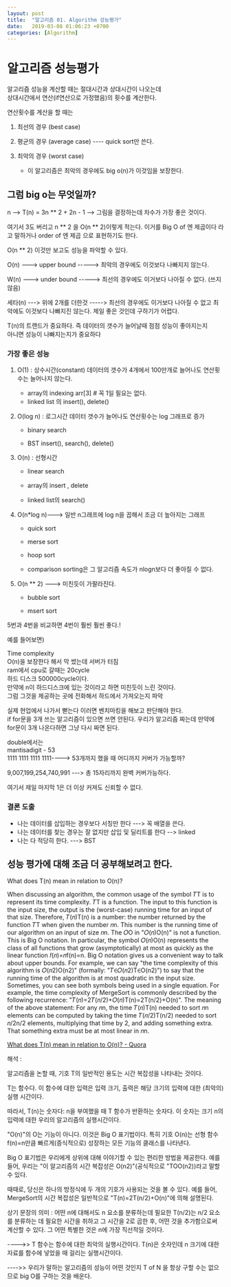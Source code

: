 ```yaml
---
layout: post
title:  "알고리즘 01. Algorithm 성능평가"
date:   2019-03-08 01:06:23 +0700
categories: [Algorithm]
---
```


# 알고리즘 성능평가

알고리즘 성능을 계산할 때는 절대시간과 상대시간이 나오는데   
상대시간에서 연산(if연산으로 가정했음)의 횟수를 계산한다.

연산횟수를 계산을 할 때는

1. 최선의 경우 (best case)

2. 평균의 경우 (average case)  ---- quick sort만 쓴다.

3. 최악의 경우 (worst case)

    * 이 알고리즘은 최악의 경우에도 big o(n)가 이것임을 보장한다.    

## 그럼 big o는 무엇일까?

n --> T(n) = 3n ** 2 + 2n - 1  --> 그림을 결정하는데 차수가 가장 좋은 것이다.

여기서 3도 버리고 n ** 2 을 O(n ** 2)이렇게 적는다. 이거를 Big O of 엔 제곱이다 라고 말하거나 order of 엔 제곱 으로 표현하기도 한다.

O(n ** 2) 이것만 보고도 성능을 파악할 수 있다.

O(n) ---> upper bound     -----> 최악의 경우에도 이것보다 나빠지지 않는다.

W(n) ---> under bound     -----> 최선의 경우에도 이거보다 나아질 수 없다. (쓰지 않음)

세타(n) ---> 위에 2개를 더한것  -----> 최선의 경우에도 이거보다 나아질 수 없고 최악에도 이것보다 나빠지진 않는다. 제일 좋은 것인데 구하기가 어렵다.

T(n)의 트랜드가 중요하다. 즉 데이터의 갯수가 늘어날때 점점 성능이 좋아지는지       
아니면 성능이 나빠지는지가 중요하다

### 가장 좋은 성능

1. O(1) : 상수시간(constant) 데이터의 갯수가 4개에서 100만개로 늘어나도 연산횟수는 늘어나지 않는다.
	* array의 indexing arr[3]  # 꼭 1일 필요는 없다.        
	* linked list 의 insert(), delete()

2. O(log n) : 로그시간 데이터 갯수가 늘어나도 연산횟수는 log 그래프로 증가

	* binary search

	* BST insert(), search(), delete()

3. O(n) : 선형시간

	* linear search

	* array의 insert , delete

	* linked list의 search()

4. O(n*log n)---> 일반 n그래프에 log n을 꼽해서 조금 더 높아지는 그래프

	* quick sort

	* merse sort

	* hoop sort

	* comparison sorting은 그 알고리즘 속도가 nlogn보다 더 좋아질 수 없다.

5. O(n ** 2) ---> 미친듯이 가팔라진다.

	* bubble sort

	* msert sort


5번과 4번을 비교하면 4번이 훨씬 훨씬 좋다.!

예를 들어보면)

Time complexity       
O(n)을 보장한다 해서 막 썼는데 서버가 터짐      
ram에서 cpu로 갈때는 20cycle      
하드 디스크 500000cycle이다.     
만약에 n이 하드디스크에 있는 것이라고 하면 미친듯이 느린 것이다.        
그럼 그것을 제공하는 곳에 전화해서 하드에서 가져오는지 파악          

실제 현업에서 나가서 뻗는다 이러면 벤치마킹을 해보고 판단해야 한다.           
if for문을 3개 쓰는 알고리즘이 있으면 쓰면 안된다. 우리가 알고리즘 짜는데 만약에 for문이 3개 나온다하면 그냥 다시 짜면 된다.          

double에서는     
mantisadigit - 53        
1111 1111 1111 1111----> 53개까지 했을 때 어디까지 커버가 가능할까?

9,007,199,254,740,991 ---> 총 15자리까지 완벽 커버가능하다.

여기서 제일 마지막 1은 더 이상 커져도 신뢰할 수 없다. 

### 결론 도출

* 나는 데이터를 삽입하는 경우보다 서칭만 한다 ---> 꼭 배열을 쓴다.
* 나는 데이터를 찾는 경우는 잘 없지만 삽입 및 딜리트를 한다 --> linked
* 나는 다 적당히 한다. ---> BST


## 성능 평가에 대해 조금 더 공부해보려고 한다.

What does T(n) mean in relation to O(n)?

When discussing an algorithm, the common usage of the symbol 𝑇T is to represent its time complexity.
𝑇T is a function. The input to this function is the input size, the output is the (worst-case) running time for an input of that size.
Therefore, 𝑇(𝑛)T(n) is a number: the number returned by the function 𝑇T when given the number 𝑛n. This number is the running time of our algorithm on an input of size 𝑛n.
The 𝑂O in "𝑂(𝑛)O(n)" is not a function. This is Big O notation. In particular, the symbol 𝑂(𝑛)O(n) represents the class of all functions that grow (asymptotically) at most as quickly as the linear function 𝑓(𝑛)=𝑛f(n)=n.
Big O notation gives us a convenient way to talk about upper bounds. For example, we can say "the time complexity of this algorithm is 𝑂(𝑛2)O(n2)" (formally: "𝑇∈𝑂(𝑛2)T∈O(n2)") to say that the running time of the algorithm is at most quadratic in the input size.
Sometimes, you can see both symbols being used in a single equation. For example, the time complexity of MergeSort is commonly described by the following recurrence: "𝑇(𝑛)=2𝑇(𝑛/2)+𝑂(𝑛)T(n)=2T(n/2)+O(n)".
The meaning of the above statement: For any 𝑛n, the time 𝑇(𝑛)T(n) needed to sort 𝑛n elements can be computed by taking the time 𝑇(𝑛/2)T(n/2) needed to sort 𝑛/2n/2 elements, multiplying that time by 2, and adding something extra. That something extra must be at most linear in 𝑛n.


[What does T(n) mean in relation to O(n)? - Quora](https://www.quora.com/What-does-T-n-mean-in-relation-to-O-n)

해석 : 

알고리즘을 논할 때, 기호 T의 일반적인 용도는 시간 복잡성을 나타내는 것이다.

T는 함수다. 이 함수에 대한 입력은 입력 크기, 출력은 해당 크기의 입력에 대한 (최악의) 실행 시간이다.

따라서, T(n)는 숫자다: n을 부여했을 때 T 함수가 반환하는 숫자다. 이 숫자는 크기 n의 입력에 대한 우리의 알고리즘의 실행시간이다.

"O(n)"의 O는 기능이 아니다. 이것은 Big O 표기법이다. 특히 기호 O(n)는 선형 함수 f(n)=n만큼 빠르게(증식적으로) 성장하는 모든 기능의 클래스를 나타낸다.

Big O 표기법은 우리에게 상위에 대해 이야기할 수 있는 편리한 방법을 제공한다. 예를 들어, 우리는 "이 알고리즘의 시간 복잡성은 O(n2)"(공식적으로 "TOO(n2))라고 말할 수 있다.

때때로, 당신은 하나의 방정식에 두 개의 기호가 사용되는 것을 볼 수 있다. 예를 들어, MergeSort의 시간 복잡성은 일반적으로 "T(n)=2T(n/2)+O(n)"에 의해 설명된다.

상기 문장의 의미 : 어떤 n에 대해서도 n 요소를 분류하는데 필요한 T(n/2)는 n/2 요소를 분류하는 데 필요한 시간을 취하고 그 시간을 2로 곱한 후, 어떤 것을 추가함으로써 계산할 수 있다. 그 어떤 특별한 것은 n에 가장 직선적일 것이다.

---->> T 함수는 함수에 대한 최악의 실행시간이다. T(n)은 숫자인데 n 크기에 대한 자료를 함수에 넣었을 때 걸리는 실행시간이다.

---->> 우리가 말하는 알고리즘의 성능이 어떤 것인지 T of N 을 항상 구할 수는 없으므로 big O를 구하는 것을 배운다.

